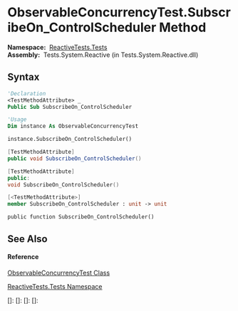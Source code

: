 # ObservableConcurrencyTest.SubscribeOn\_ControlScheduler Method

**Namespace:**  [ReactiveTests.Tests](ReactiveTests.Tests\ReactiveTests.Tests.md)  
**Assembly:**  Tests.System.Reactive (in Tests.System.Reactive.dll)

## Syntax

```vb
'Declaration
<TestMethodAttribute> _
Public Sub SubscribeOn_ControlScheduler
```

```vb
'Usage
Dim instance As ObservableConcurrencyTest

instance.SubscribeOn_ControlScheduler()
```

```csharp
[TestMethodAttribute]
public void SubscribeOn_ControlScheduler()
```

```c++
[TestMethodAttribute]
public:
void SubscribeOn_ControlScheduler()
```

```fsharp
[<TestMethodAttribute>]
member SubscribeOn_ControlScheduler : unit -> unit 
```

```jscript
public function SubscribeOn_ControlScheduler()
```

## See Also

#### Reference

[ObservableConcurrencyTest Class](ObservableConcurrencyTest\ObservableConcurrencyTest.md)

[ReactiveTests.Tests Namespace](ReactiveTests.Tests\ReactiveTests.Tests.md)

[]: 
[]: 
[]: 
[]: 